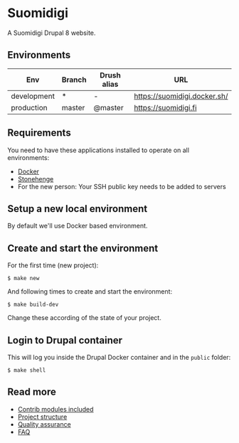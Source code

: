 # Suomidigi

A Suomidigi Drupal 8 website.

## Environments

Env | Branch | Drush alias | URL
--- | ------ | ----------- | ---
development | * | - | https://suomidigi.docker.sh/
production | master | @master | https://suomidigi.fi

## Requirements

You need to have these applications installed to operate on all environments:

- [Docker](https://github.com/druidfi/guidelines/blob/master/docs/docker.md)
- [Stonehenge](https://github.com/druidfi/stonehenge)
- For the new person: Your SSH public key needs to be added to servers

## Setup a new local environment

By default we'll use Docker based environment.

## Create and start the environment

For the first time (new project):

```
$ make new
```

And following times to create and start the environment:

```
$ make build-dev
```

Change these according of the state of your project.

## Login to Drupal container

This will log you inside the Drupal Docker container and in the `public` folder:

```
$ make shell
```

## Read more

- [Contrib modules included](https://github.com/druidfi/spell/blob/master/docs/contrib.md)
- [Project structure](https://github.com/druidfi/spell/blob/master/docs/structure.md)
- [Quality assurance](https://github.com/druidfi/spell/blob/master/docs/qa.md)
- [FAQ](https://github.com/druidfi/spell/blob/master/docs/faq.md)
